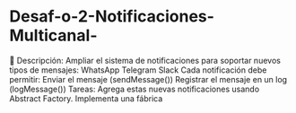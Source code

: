 # Desaf-o-2-Notificaciones-Multicanal-
📌 Descripción:  Ampliar el sistema de notificaciones para soportar nuevos tipos de mensajes:  WhatsApp Telegram Slack Cada notificación debe permitir:  Enviar el mensaje (sendMessage()) Registrar el mensaje en un log (logMessage()) Tareas:  Agrega estas nuevas notificaciones usando Abstract Factory. Implementa una fábrica
